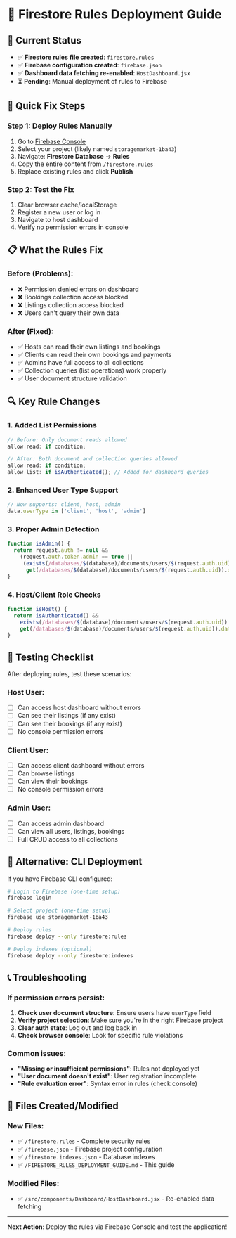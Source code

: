 # 🔧 Firestore Rules Deployment Guide

## 🚨 Current Status
- ✅ **Firestore rules file created**: `firestore.rules`
- ✅ **Firebase configuration created**: `firebase.json`
- ✅ **Dashboard data fetching re-enabled**: `HostDashboard.jsx`
- ⏳ **Pending**: Manual deployment of rules to Firebase

## 🚀 Quick Fix Steps

### Step 1: Deploy Rules Manually
1. Go to [Firebase Console](https://console.firebase.google.com)
2. Select your project (likely named `storagemarket-1ba43`)
3. Navigate: **Firestore Database** → **Rules**
4. Copy the entire content from `/firestore.rules`
5. Replace existing rules and click **Publish**

### Step 2: Test the Fix
1. Clear browser cache/localStorage
2. Register a new user or log in
3. Navigate to host dashboard
4. Verify no permission errors in console

## 📋 What the Rules Fix

### Before (Problems):
- ❌ Permission denied errors on dashboard
- ❌ Bookings collection access blocked
- ❌ Listings collection access blocked
- ❌ Users can't query their own data

### After (Fixed):
- ✅ Hosts can read their own listings and bookings
- ✅ Clients can read their own bookings and payments
- ✅ Admins have full access to all collections
- ✅ Collection queries (list operations) work properly
- ✅ User document structure validation

## 🔍 Key Rule Changes

### 1. Added List Permissions
```javascript
// Before: Only document reads allowed
allow read: if condition;

// After: Both document and collection queries allowed  
allow read: if condition;
allow list: if isAuthenticated(); // Added for dashboard queries
```

### 2. Enhanced User Type Support
```javascript
// Now supports: client, host, admin
data.userType in ['client', 'host', 'admin']
```

### 3. Proper Admin Detection
```javascript
function isAdmin() {
  return request.auth != null && 
    (request.auth.token.admin == true ||
     (exists(/databases/$(database)/documents/users/$(request.auth.uid)) &&
      get(/databases/$(database)/documents/users/$(request.auth.uid)).data.userType == 'admin'));
}
```

### 4. Host/Client Role Checks
```javascript
function isHost() {
  return isAuthenticated() && 
    exists(/databases/$(database)/documents/users/$(request.auth.uid)) &&
    get(/databases/$(database)/documents/users/$(request.auth.uid)).data.userType == 'host';
}
```

## 🧪 Testing Checklist

After deploying rules, test these scenarios:

### Host User:
- [ ] Can access host dashboard without errors
- [ ] Can see their listings (if any exist)
- [ ] Can see their bookings (if any exist)
- [ ] No console permission errors

### Client User:
- [ ] Can access client dashboard without errors  
- [ ] Can browse listings
- [ ] Can view their bookings
- [ ] No console permission errors

### Admin User:
- [ ] Can access admin dashboard
- [ ] Can view all users, listings, bookings
- [ ] Full CRUD access to all collections

## 🔧 Alternative: CLI Deployment

If you have Firebase CLI configured:

```bash
# Login to Firebase (one-time setup)
firebase login

# Select project (one-time setup)  
firebase use storagemarket-1ba43

# Deploy rules
firebase deploy --only firestore:rules

# Deploy indexes (optional)
firebase deploy --only firestore:indexes
```

## 📞 Troubleshooting

### If permission errors persist:
1. **Check user document structure**: Ensure users have `userType` field
2. **Verify project selection**: Make sure you're in the right Firebase project  
3. **Clear auth state**: Log out and log back in
4. **Check browser console**: Look for specific rule violations

### Common issues:
- **"Missing or insufficient permissions"**: Rules not deployed yet
- **"User document doesn't exist"**: User registration incomplete
- **"Rule evaluation error"**: Syntax error in rules (check console)

## 📄 Files Created/Modified

### New Files:
- ✅ `/firestore.rules` - Complete security rules
- ✅ `/firebase.json` - Firebase project configuration
- ✅ `/firestore.indexes.json` - Database indexes
- ✅ `/FIRESTORE_RULES_DEPLOYMENT_GUIDE.md` - This guide

### Modified Files:
- ✅ `/src/components/Dashboard/HostDashboard.jsx` - Re-enabled data fetching

---

**Next Action**: Deploy the rules via Firebase Console and test the application!